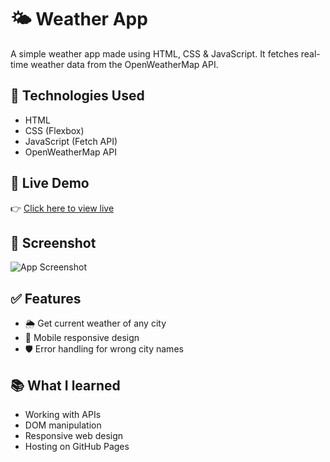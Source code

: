 
# 🌤️ Weather App

A simple weather app made using HTML, CSS & JavaScript. It fetches real-time weather data from the OpenWeatherMap API.

## 🔧 Technologies Used
- HTML
- CSS (Flexbox)
- JavaScript (Fetch API)
- OpenWeatherMap API

## 🔗 Live Demo
👉 [Click here to view live](https://yourusername.github.io/weather-app/)

## 📸 Screenshot
![App Screenshot](screenshot.png)

## ✅ Features
- 🌦️ Get current weather of any city
- 📱 Mobile responsive design
- 🛡️ Error handling for wrong city names

## 📚 What I learned
- Working with APIs
- DOM manipulation
- Responsive web design
- Hosting on GitHub Pages
